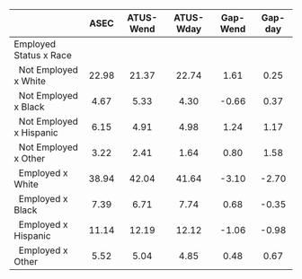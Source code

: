 
|                      |         ASEC |    ATUS-Wend |    ATUS-Wday |     Gap-Wend |      Gap-day |
| -------------------- | :----------: | :----------: | :----------: | :----------: | :----------: |
| Employed Status x Race |              |              |              |              |              |
| &nbsp;&nbsp;Not Employed x White |        22.98 |        21.37 |        22.74 |         1.61 |         0.25 |
| &nbsp;&nbsp;Not Employed x Black |         4.67 |         5.33 |         4.30 |        -0.66 |         0.37 |
| &nbsp;&nbsp;Not Employed x Hispanic |         6.15 |         4.91 |         4.98 |         1.24 |         1.17 |
| &nbsp;&nbsp;Not Employed x Other |         3.22 |         2.41 |         1.64 |         0.80 |         1.58 |
| &nbsp;&nbsp;Employed x White |        38.94 |        42.04 |        41.64 |        -3.10 |        -2.70 |
| &nbsp;&nbsp;Employed x Black |         7.39 |         6.71 |         7.74 |         0.68 |        -0.35 |
| &nbsp;&nbsp;Employed x Hispanic |        11.14 |        12.19 |        12.12 |        -1.06 |        -0.98 |
| &nbsp;&nbsp;Employed x Other |         5.52 |         5.04 |         4.85 |         0.48 |         0.67 |

